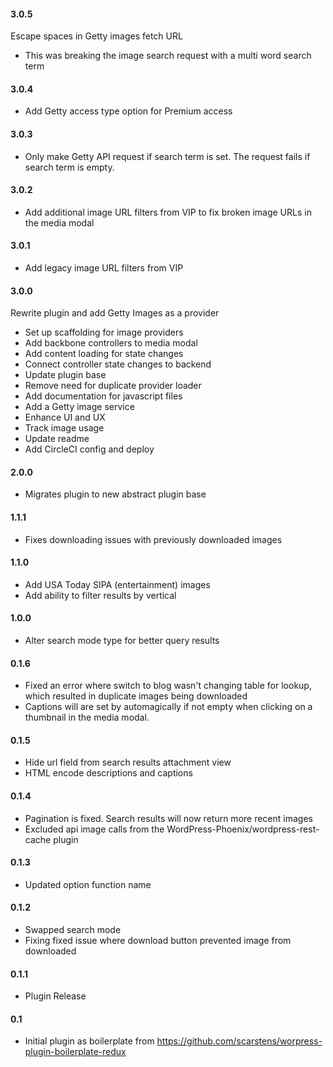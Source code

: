 #### 3.0.5
Escape spaces in Getty images fetch URL
* This was breaking the image search request with a multi word search term

#### 3.0.4
* Add Getty access type option for Premium access

#### 3.0.3
* Only make Getty API request if search term is set. The request fails if search term is empty.

#### 3.0.2
* Add additional image URL filters from VIP to fix broken image URLs in the media modal

#### 3.0.1
* Add legacy image URL filters from VIP

#### 3.0.0
Rewrite plugin and add Getty Images as a provider
* Set up scaffolding for image providers
* Add backbone controllers to media modal
* Add content loading for state changes
* Connect controller state changes to backend
* Update plugin base
* Remove need for duplicate provider loader
* Add documentation for javascript files
* Add a Getty image service
* Enhance UI and UX
* Track image usage
* Update readme
* Add CircleCI config and deploy

#### 2.0.0
* Migrates plugin to new abstract plugin base

#### 1.1.1
* Fixes downloading issues with previously downloaded images

#### 1.1.0
* Add USA Today SIPA (entertainment) images
* Add ability to filter results by vertical

#### 1.0.0
* Alter search mode type for better query results

#### 0.1.6
* Fixed an error where switch to blog wasn't changing table for lookup, which resulted in duplicate images being downloaded
* Captions will are set by automagically if not empty when clicking on a thumbnail in the media modal.

#### 0.1.5
* Hide url field from search results attachment view 
* HTML encode descriptions and captions

#### 0.1.4
* Pagination is fixed. Search results will now return more recent images 
* Excluded api image calls from the WordPress-Phoenix/wordpress-rest-cache plugin

#### 0.1.3
* Updated option function name

#### 0.1.2
* Swapped search mode
* Fixing fixed issue where download button prevented image from downloaded 

#### 0.1.1
* Plugin Release

#### 0.1
* Initial plugin as boilerplate from https://github.com/scarstens/worpress-plugin-boilerplate-redux